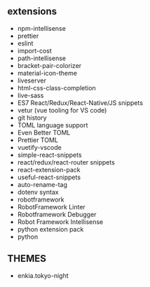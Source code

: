 
## extensions 
  * npm-intellisense
  * prettier
  * eslint
  * import-cost 
  * path-intellisense
  * bracket-pair-colorizer
  * material-icon-theme 
  * liveserver
  * html-css-class-completion
  * live-sass
  * ES7 React/Redux/React-Native/JS snippets
  * vetur (vue tooling for VS code) 
  * git history 
  * TOML language support 
  * Even Better TOML 
  * Prettier TOML 
  * vuetify-vscode
  * simple-react-snippets
  * react/redux/react-router snippets
  * react-extension-pack
  * useful-react-snippets
  * auto-rename-tag
  * dotenv syntax 
  * robotframework
  * RobotFramework Linter 
  * Robotframework Debugger
  * Robot Framework Intellisense
  * python extension pack
  * python 





## THEMES
  * enkia.tokyo-night
